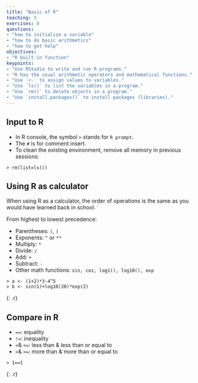 ```yaml
---
title: "Basic of R"
teaching: 5
exercises: 0
questions:
- "how to initialize a variable"
- "how to do basic arithmetics"
- "how to get help"
objectives:
- "R built-in function"
keypoints:
- "Use RStudio to write and run R programs."
- "R has the usual arithmetic operators and mathematical functions."
- "Use `<-` to assign values to variables."
- "Use `ls()` to list the variables in a program."
- "Use `rm()` to delete objects in a program."
- "Use `install.packages()` to install packages (libraries)."
---
```


## Input to R
- In R console, the symbol `>` stands for `R prompt`.
- The `#` is for comment insert.
- To clean the existing environment, remove all memory in previous sessions:
```{r}
> rm(list=ls())
```
## Using R as calculator
When using R as a calculator, the order of operations is the same as you
would have learned back in school.

From highest to lowest precedence:

 * Parentheses: `(`, `)`
 * Exponents: `^` or `**`
 * Multiply: `*`
 * Divide: `/`
 * Add: `+`
 * Subtract: `-`
 * Other math functions: `sin, cos, log1(), log10(), exp`

~~~
> a <- (1+2)*3-4^5
> b <- sin(1)+log10(20)*exp(2)
~~~
{: .r}


## Compare in R
* `==`: equality
* `!=`: inequality 
* `<`& `<=`: less than & less than or equal to
* `>`& `>=`: more than & more than or equal to

~~~
> 1==1
~~~
{: .r}
